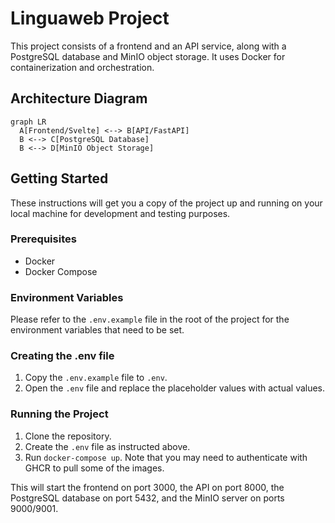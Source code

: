 # Linguaweb Project

This project consists of a frontend and an API service, along with a PostgreSQL database and MinIO object storage. It uses Docker for containerization and orchestration.

## Architecture Diagram

```mermaid
graph LR
  A[Frontend/Svelte] <--> B[API/FastAPI]
  B <--> C[PostgreSQL Database]
  B <--> D[MinIO Object Storage]
```

## Getting Started

These instructions will get you a copy of the project up and running on your local machine for development and testing purposes.

### Prerequisites

- Docker
- Docker Compose

### Environment Variables

Please refer to the `.env.example` file in the root of the project for the environment variables that need to be set.

### Creating the .env file

1. Copy the `.env.example` file to `.env`.
2. Open the `.env` file and replace the placeholder values with actual values.

### Running the Project

1. Clone the repository.
2. Create the `.env` file as instructed above.
3. Run `docker-compose up`. Note that you may need to authenticate with GHCR to pull some of the images.

This will start the frontend on port 3000, the API on port 8000, the PostgreSQL database on port 5432, and the MinIO server on ports 9000/9001.

